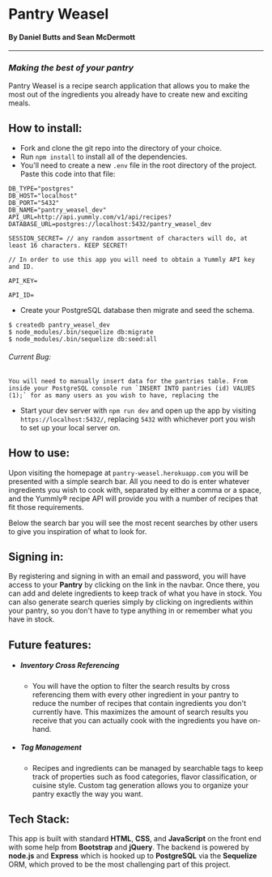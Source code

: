 # Pantry Weasel
#### By Daniel Butts and Sean McDermott
* * *

### *Making the best of your pantry*
Pantry Weasel is a recipe search application that allows you to make the most out of the ingredients you already have to create new and exciting meals.

## How to install:

* Fork and clone the git repo into the directory of your choice.
* Run `npm install` to install all of the dependencies.
* You'll need to create a new `.env` file in the root directory of the project. Paste this code into that file:

```
DB_TYPE="postgres"
DB_HOST="localhost"
DB_PORT="5432"
DB_NAME="pantry_weasel_dev"
API_URL=http://api.yummly.com/v1/api/recipes?
DATABASE_URL=postgres://localhost:5432/pantry_weasel_dev

SESSION_SECRET= // any random assortment of characters will do, at least 16 characters. KEEP SECRET!

// In order to use this app you will need to obtain a Yummly API key and ID.

API_KEY=

API_ID=
```
* Create your PostgreSQL database then migrate and seed the schema.
```
$ createdb pantry_weasel_dev
$ node_modules/.bin/sequelize db:migrate
$ node_modules/.bin/sequelize db:seed:all
```
  ###### Current Bug:
    You will need to manually insert data for the pantries table. From inside your PostgreSQL console run `INSERT INTO pantries (id) VALUES (1);` for as many users as you wish to have, replacing the 

* Start your dev server with `npm run dev` and open up the app by visiting `https://localhost:5432/`, replacing `5432` with whichever port you wish to set up your local server on.

## How to use:

Upon visiting the homepage at `pantry-weasel.herokuapp.com` you will be presented with a simple search bar. All you need to do is enter whatever ingredients you wish to cook with, separated by either a comma or a space, and the Yummly® recipe API will provide you with a number of recipes that fit those requirements.

Below the search bar you will see the most recent searches by other users to give you inspiration of what to look for.

## Signing in:

By registering and signing in with an email and password, you will have access to your **Pantry** by clicking on the link in the navbar. Once there, you can add and delete ingredients to keep track of what you have in stock. You can also generate search queries simply by clicking on ingredients within your pantry, so you don't have to type anything in or remember what you have in stock.

## Future features:

- ##### Inventory Cross Referencing
  * You will have the option to filter the search results by cross referencing them with every other ingredient in your pantry to reduce the number of recipes that contain ingredients you don't currently have. This maximizes the amount of search results you receive that you can actually cook with the ingredients you have on-hand.

- ##### Tag Management
  * Recipes and ingredients can be managed by searchable tags to keep track of properties such as food categories, flavor classification, or cuisine style. Custom tag generation allows you to organize your pantry exactly the way you want.

## Tech Stack:
  This app is built with standard **HTML**, **CSS**, and **JavaScript** on the front end with some help from **Bootstrap** and **jQuery**. The backend is powered by **node.js** and **Express** which is hooked up to **PostgreSQL** via the **Sequelize** ORM, which proved to be the most challenging part of this project.
